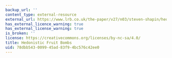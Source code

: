 ```yaml
---
backup_url: ''
content_type: external-resource
external_url: https://www.lrb.co.uk/the-paper/v27/n03/steven-shapin/hedonistic-fruit-bombs
has_external_licence_warning: true
has_external_license_warning: true
is_broken: ''
license: https://creativecommons.org/licenses/by-nc-sa/4.0/
title: Hedonistic Fruit Bombs
uid: 78dbb543-0099-45ad-83f9-4bc576c42ee0
---
```

